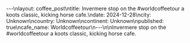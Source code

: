 ---\nlayout: coffee_post\ntitle: Invermere stop on the #worldcoffeetour a koots classic, kicking horse cafe.\ndate: 2024-12-28\ncity: Unknown\ncountry: Unknown\ncontinent: Unknown\npublished: true\ncafe_name: Worldcoffeetour\n---\n\nInvermere stop on the #worldcoffeetour a koots classic, kicking horse cafe.
